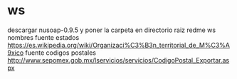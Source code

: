 # ws
descargar nusoap-0.9.5 y poner la carpeta en directorio raiz
redme ws nombres
fuente estados
https://es.wikipedia.org/wiki/Organizaci%C3%B3n_territorial_de_M%C3%A9xico
fuente codigos postales
http://www.sepomex.gob.mx/lservicios/servicios/CodigoPostal_Exportar.aspx

